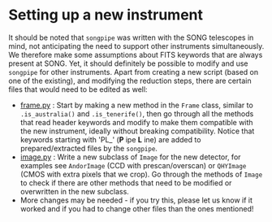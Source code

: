 # Setting up a new instrument
It should be noted that `songpipe` was written with the SONG telescopes in mind, not anticipating the need to support other instruments simultaneously. We therefore make some assumptions about FITS keywords that are always present at SONG. Yet, it should definitely be possible to modify and use `songpipe` for other instruments. Apart from creating a new script (based on one of the existing), and modifying the reduction steps, there are certain files that would need to be edited as well:

- [frame.py](../songpipe/frame.py) : Start by making a new method in the `Frame` class, similar to `.is_australia()` and `.is_tenerife()`, then go through all the methods that read header keywords and modify to make them compatible with the new instrument, ideally without breaking compatibility. Notice that keywords starting with 'PL_' (__P__ ipe __L__ ine) are added to prepared/extracted files by the `songpipe`.
- [image.py](../songpipe/image.py) : Write a new subclass of `Image` for the new detector, for examples see `AndorImage` (CCD with prescan/overscan) or `QHYImage` (CMOS with extra pixels that we crop). Go through the methods of `Image` to check if there are other methods that need to be modified or overwritten in the new subclass.
- More changes may be needed - if you try this, please let us know if it worked and if you had to change other files than the ones mentioned!
